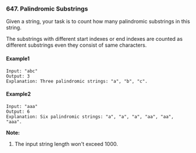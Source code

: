 ### **647. Palindromic Substrings**

Given a string, your task is to count how many palindromic substrings in this string.

The substrings with different start indexes or end indexes are counted as different substrings even they consist of same characters.

#### **Example1**   
```
Input: "abc"
Output: 3
Explanation: Three palindromic strings: "a", "b", "c".
```

#### **Example2**   
```
Input: "aaa"
Output: 6
Explanation: Six palindromic strings: "a", "a", "a", "aa", "aa", "aaa".
```

**Note:**
1. The input string length won't exceed 1000.